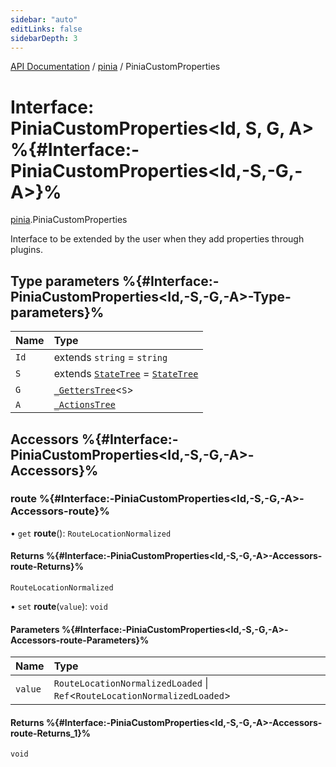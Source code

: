```yaml
---
sidebar: "auto"
editLinks: false
sidebarDepth: 3
---
```


[API Documentation](../index.md) / [pinia](../modules/pinia.md) / PiniaCustomProperties

# Interface: PiniaCustomProperties<Id, S, G, A\> %{#Interface:-PiniaCustomProperties<Id,-S,-G,-A\>}%

[pinia](../modules/pinia.md).PiniaCustomProperties

Interface to be extended by the user when they add properties through plugins.

## Type parameters %{#Interface:-PiniaCustomProperties<Id,-S,-G,-A\>-Type-parameters}%

| Name | Type |
| :------ | :------ |
| `Id` | extends `string` = `string` |
| `S` | extends [`StateTree`](../modules/pinia.md#statetree) = [`StateTree`](../modules/pinia.md#statetree) |
| `G` | [`_GettersTree`](../modules/pinia.md#_getterstree)<`S`\> |
| `A` | [`_ActionsTree`](../modules/pinia.md#_actionstree) |

## Accessors %{#Interface:-PiniaCustomProperties<Id,-S,-G,-A\>-Accessors}%

### route %{#Interface:-PiniaCustomProperties<Id,-S,-G,-A\>-Accessors-route}%

• `get` **route**(): `RouteLocationNormalized`

#### Returns %{#Interface:-PiniaCustomProperties<Id,-S,-G,-A\>-Accessors-route-Returns}%

`RouteLocationNormalized`

• `set` **route**(`value`): `void`

#### Parameters %{#Interface:-PiniaCustomProperties<Id,-S,-G,-A\>-Accessors-route-Parameters}%

| Name | Type |
| :------ | :------ |
| `value` | `RouteLocationNormalizedLoaded` \| `Ref`<`RouteLocationNormalizedLoaded`\> |

#### Returns %{#Interface:-PiniaCustomProperties<Id,-S,-G,-A\>-Accessors-route-Returns_1}%

`void`
